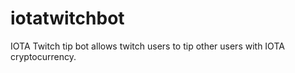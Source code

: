 # iotatwitchbot
IOTA Twitch tip bot allows twitch users to tip other users with IOTA cryptocurrency.
